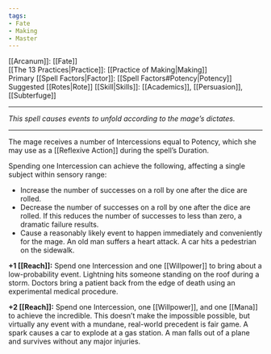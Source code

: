 ```yaml
---
tags:
- Fate
- Making
- Master
---
```


[[Arcanum]]: [[Fate]]\
[[The 13 Practices|Practice]]: [[Practice of Making|Making]]\
Primary [[Spell Factors|Factor]]: [[Spell Factors#Potency|Potency]]\
Suggested [[Rotes|Rote]] [[Skill|Skills]]: [[Academics]], [[Persuasion]], [[Subterfuge]]

---

_This spell causes events to unfold according to the mage’s dictates._

---

The mage receives a number of Intercessions equal to Potency, which she may use as a [[Reflexive Action]] during the spell’s Duration. 

Spending one Intercession can achieve the following, affecting a single subject within sensory range:
- Increase the number of successes on a roll by one after the dice are rolled.
- Decrease the number of successes on a roll by one after the dice are rolled. If this reduces the number of successes to less than zero, a dramatic failure results.
- Cause a reasonably likely event to happen immediately and conveniently for the mage. An old man suffers a heart attack. A car hits a pedestrian on the sidewalk.

**+1 [[Reach]]:** Spend one Intercession and one [[Willpower]] to bring about a low-probability event. Lightning hits someone standing on the roof during a storm. Doctors bring a patient back from the edge of death using an experimental medical procedure.

**+2 [[Reach]]:** Spend one Intercession, one [[Willpower]], and one [[Mana]] to achieve the incredible. This doesn’t make the impossible possible, but virtually any event with a mundane, real-world precedent is fair game. A spark causes a car to explode at a gas station. A man falls out of a plane and survives without any major injuries.